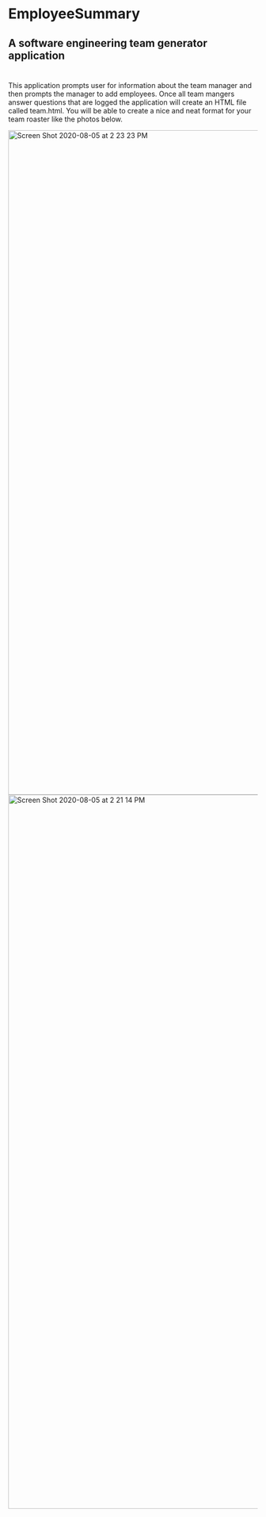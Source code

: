 # EmployeeSummary

## A software engineering team generator application

#
This application prompts user for information about the team manager and then prompts the manager to add employees. Once all team mangers answer questions that are logged the application will create an HTML file called team.html. You will be able to create a nice and neat format for your team roaster like the photos below.


<img width="1340" alt="Screen Shot 2020-08-05 at 2 23 23 PM" src="https://user-images.githubusercontent.com/64607428/89450292-4f75b800-d728-11ea-8859-610b21f4f0a9.png">

<img width="1440" alt="Screen Shot 2020-08-05 at 2 21 14 PM" src="https://user-images.githubusercontent.com/64607428/89450322-58ff2000-d728-11ea-9a00-b7bed47bcb60.png">


